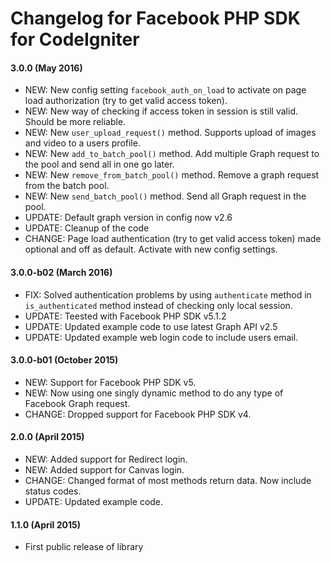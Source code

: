 # Changelog for Facebook PHP SDK for CodeIgniter

#### 3.0.0 (May 2016)
- NEW: New config setting `facebook_auth_on_load` to activate on page load authorization (try to get valid access token).
- NEW: New way of checking if access token in session is still valid. Should be more reliable.
- NEW: New `user_upload_request()` method. Supports upload of images and video to a users profile.
- NEW: New `add_to_batch_pool()` method. Add multiple Graph request to the pool and send all in one go later.
- NEW: New `remove_from_batch_pool()` method. Remove a graph request from the batch pool.
- NEW: New `send_batch_pool()` method. Send all Graph request in the pool.
- UPDATE: Default graph version in config now v2.6
- UPDATE: Cleanup of the code
- CHANGE: Page load authentication (try to get valid access token) made optional and off as default. Activate with new config settings.


#### 3.0.0-b02 (March 2016)
- FIX: Solved authentication problems by using `authenticate` method in `is_authenticated` method instead of checking only local session.
- UPDATE: Teested with Facebook PHP SDK v5.1.2
- UPDATE: Updated example code to use latest Graph API v2.5
- UPDATE: Updated example web login code to include users email.

#### 3.0.0-b01 (October 2015)
- NEW: Support for Facebook PHP SDK v5.
- NEW: Now using one singly dynamic method to do any type of Facebook Graph request.
- CHANGE: Dropped support for Facebook PHP SDK v4.

#### 2.0.0 (April 2015)
- NEW: Added support for Redirect login.
- NEW: Added support for Canvas login.
- CHANGE: Changed format of most methods return data. Now include status codes.
- UPDATE: Updated example code.

#### 1.1.0 (April 2015)
- First public release of library
